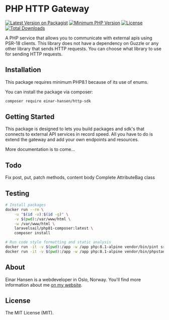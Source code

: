 # PHP HTTP Gateway

[![Latest Version on Packagist](https://img.shields.io/packagist/v/einar-hansen/http-sdk.svg)](https://packagist.org/packages/einar-hansen/http-sdk)
[![Minimum PHP Version](https://img.shields.io/badge/php-%3E%3D%208.1-8892BF.svg)](https://php.net/)
[![License](https://img.shields.io/packagist/l/einar-hansen/http-sdk.svg)](https://packagist.org/packages/einar-hansen/http-sdk)
[![Total Downloads](https://img.shields.io/packagist/dt/einar-hansen/http-sdk.svg)](https://packagist.org/packages/einar-hansen/http-sdk)

A PHP service that allows you to communicate with external apis using PSR-18 clients. This library does not have a dependency on Guzzle or any other library that sends HTTP requests. You can choose what library to use for sending HTTP requests. 

## Installation

This package requires minimum PHP8.1 because of its use of enums.

You can install the package via composer:

```bash
composer require einar-hansen/http-sdk
```

## Getting Started

This package is designed to lets you build packages and sdk's that connects to external API services in record speed. All you have to do is extend the gateway and add your own endpoints and resources.

More documentation is to come...

## Todo
Fix post, put, patch methods, content body
Complete AttributeBag class

## Testing
```bash
# Install packages
docker run --rm \
    -u "$(id -u):$(id -g)" \
    -v $(pwd):/var/www/html \
    -w /var/www/html \
    laravelsail/php81-composer:latest \
    composer install

# Run code style formatting and static analysis
docker run -it -v $(pwd):/app -w /app php:8.1-alpine vendor/bin/pint src
docker run -it -v $(pwd):/app -w /app php:8.1-alpine vendor/bin/phpstan --level=9 analyse
```

## About
Einar Hansen is a webdeveloper in Oslo, Norway. You'll find more information about me [on my website](https://einarhansen.dev).

## License

The MIT License (MIT).

